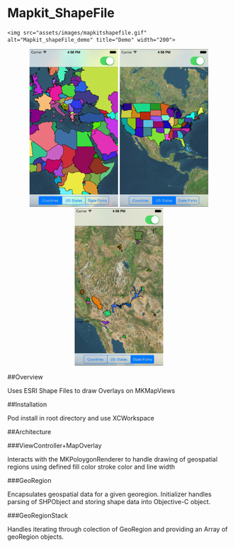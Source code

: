 Mapkit_ShapeFile
================

<p align="center" > 

	<img src="assets/images/mapkitshapefile.gif" alt="Mapkit_shapeFile_demo" title="Demo" width="200">
</p> 

<p align="center" >
  <img src="assets/images/country.png" alt="Country" title="Country" width="200">

  <img src="assets/images/state.png" alt="State" title="State" width="200">

  <img src="assets/images/statepark.png" alt="State Park" title="State Park" width="200">
</p>

##Overview 

Uses ESRI Shape Files to draw Overlays on MKMapViews 

##Installation

Pod install in root directory and use XCWorkspace 

##Architecture

###ViewController+MapOverlay

Interacts with the MKPoloygonRenderer to handle drawing of geospatial regions using defined fill color stroke color and line width 

###GeoRegion

Encapsulates geospatial data for a given georegion. Initializer handles parsing of SHPObject and storing shape data into Objective-C object.  

###GeoRegionStack

Handles iterating through colection of GeoRegion and providing an Array of geoRegion objects.  
